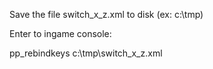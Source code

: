 Save the file switch_x_z.xml to disk (ex: c:\tmp)

Enter to ingame console: 

pp_rebindkeys c:\tmp\switch_x_z.xml
